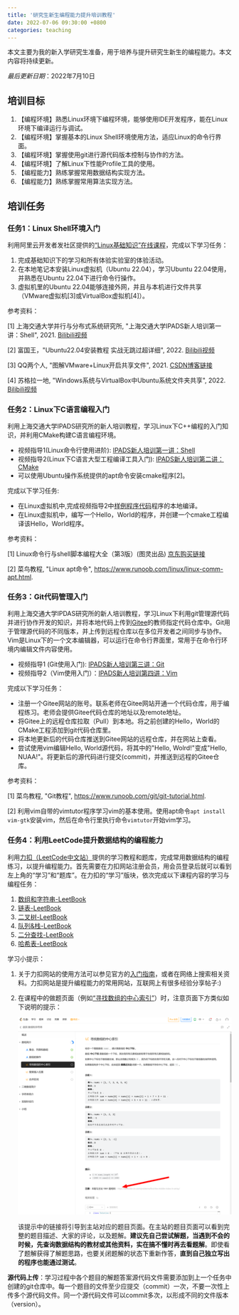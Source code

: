 ```yaml
---
title: '研究生新生编程能力提升培训教程'
date: 2022-07-06 09:30:00 +0800
categories: teaching 
--- 
```


本文主要为我的新入学研究生准备，用于培养与提升研究生新生的编程能力。本文内容将持续更新。

*最后更新日期*：2022年7月10日

## 培训目标

1. 【编程环境】熟悉Linux环境下编程环境，能够使用IDE开发程序，能在Linux环境下编译运行与调试。
2. 【编程环境】掌握基本的Linux Shell环境使用方法，适应Linux的命令行界面。
3. 【编程环境】掌握使用git进行源代码版本控制与协作的方法。
4. 【编程环境】了解Linux下性能Profile工具的使用。
5. 【编程能力】熟练掌握常用数据结构实现方法。
6. 【编程能力】熟练掌握常用算法实现方法。

## 培训任务

### 任务1：Linux Shell环境入门

利用阿里云开发者发社区提供的[“Linux基础知识”在线课程](https://developer.aliyun.com/graph/linux/point/229?spm=a2c6h.21254954.graph.4.67e64fe0dXrbhC)，完成以下学习任务：

1. 完成基础知识下的学习和所有体验实验室的体验活动。
2. 在本地笔记本安装Linux虚拟机（Ubuntu 22.04），学习Ubuntu 22.04使用，并熟悉在Ubuntu 22.04下进行命令行操作。
3. 虚拟机里的Ubuntu 22.04能够连接外网，并且与本机进行文件共享（VMware虚拟机[3]或VirtualBox虚拟机[4]）。


参考资料：

[1] 上海交通大学并行与分布式系统研究所, "上海交通大学IPADS新人培训第一讲：Shell", 2021. [Bilibili视频](https://www.bilibili.com/video/BV1y44y1v7c3/?spm_id_from=333.788&vd_source=351076ebef83681ea73f45ba5a858412)

[2] 富国王，"Ubuntu22.04安装教程 实战无跳过超详细", 2022. [Bilibili视频](https://www.bilibili.com/video/BV1Ru411y7n9?vd_source=351076ebef83681ea73f45ba5a858412)

[3] QQ两个人, "图解VMware+Linux开启共享文件", 2021. [CSDN博客链接](https://blog.csdn.net/qq_44938451/article/details/119104928)

[4] 苏格拉一地, "Windows系统与VirtualBox中Ubuntu系统文件夹共享", 2022. [Bilibili视频](https://www.bilibili.com/read/cv16973605/)

### 任务2：Linux下C语言编程入门

利用上海交通大学IPADS研究所的新人培训教程，学习Linux下C++编程的入门知识，并利用CMake构建C语言编程环境。

- 视频指导1(Linux命令行使用进阶): [IPADS新人培训第一讲：Shell](https://www.bilibili.com/video/BV1y44y1v7c3/?spm_id_from=333.788)
- 视频指导2(Linux下C语言大型工程编译工具入门): [IPADS新人培训第二讲：CMake](https://www.bilibili.com/video/BV14h41187FZ/?spm_id_from=333.788)
- 可以使用Ubuntu操作系统提供的apt命令安装cmake程序[2]。

完成以下学习任务: 

- 在Linux虚拟机中,完成视频指导2中[样例程序代码](https://github.com/richardchien/modern-cmake-by-example)程序的本地编译。
- 在Linux虚拟机中，编写一个Hello，World的程序，并创建一个cmake工程编译该Hello，World程序。

参考资料：

[1] Linux命令行与shell脚本编程大全（第3版）(图灵出品) [京东购买链接](https://item.jd.com/12010266.html#crumb-wrap)

[2] 菜鸟教程, "Linux apt命令", https://www.runoob.com/linux/linux-comm-apt.html.


### 任务3：Git代码管理入门

利用上海交通大学IPDAS研究所的新人培训教程，学习Linux下利用git管理源代码并进行协作开发的知识，并将本地代码上传到[Gitee](https://gitee.com)的教师指定代码仓库中。Git用于管理源代码的不同版本，并上传到远程仓库以在多位开发者之间同步与协作。Vim是Linux下的一个文本编辑器，可以运行在命令行界面里，常用于在命令行环境内编辑文件内容使用。

- 视频指导1 (Git使用入门): [IPADS新人培训第三讲：Git](https://www.bilibili.com/video/BV1YR4y1E7LX/?spm_id_from=333.788)
- 视频指导2（Vim使用入门）：[IPADS新人培训第四讲：Vim](https://www.bilibili.com/video/BV1PL411M7bg/?spm_id_from=333.788) 

完成以下学习任务：

- 注册一个Gitee网站的账号。联系老师在Gitee网站开通一个代码仓库，用于编程练习。老师会提供Gitee代码仓库的地址以及remote地址。
- 将Gitee上的远程仓库拉取（Pull）到本地。将之前创建的Hello，World的CMake工程添加到git代码仓库里。
- 将本地更新后的代码仓库推送到Gitee网站的远程仓库，并在网站上查看。
- 尝试使用vim编辑Hello, World源代码，将其中的"Hello, Wolrd!"变成"Hello, NUAA!"。将更新后的源代码进行提交(commit)，并推送到远程的Gitee仓库。

参考资料：

[1] 菜鸟教程, "Git教程", https://www.runoob.com/git/git-tutorial.html.

[2] 利用vim自带的vimtutor程序学习vim的基本使用。使用apt命令`apt install vim-gtk`安装vim，然后在命令行里执行命令`vimtutor`开始vim学习。

### 任务4：利用LeetCode提升数据结构的编程能力

利用[力扣（LeetCode中文站）](https://leetcode.cn/)提供的学习教程和题库，完成常用数据结构的编程练习，以提升编程能力。首先需要在力扣网站注册会员，用会员登录后就可以看到左上角的“学习”和“题库”。在力扣的“学习”版块，依次完成以下课程内容的学习与编程任务：

1. [数组和字符串-LeetBook](https://leetcode.cn/leetbook/detail/array-and-string/)
2. [链表-LeetBook](https://leetcode.cn/leetbook/detail/linked-list/)
3. [二叉树-LeetBook](https://leetcode.cn/leetbook/detail/data-structure-binary-tree/)
4. [队列&栈-LeetBook](https://leetcode.cn/leetbook/detail/queue-stack/)
5. [二分查找-LeetBook](https://leetcode.cn/leetbook/detail/binary-search/)
6. [哈希表-LeetBook](https://leetcode.cn/leetbook/detail/hash-table/)

学习小提示：

1. 关于力扣网站的使用方法可以参见官方的[入门指南](https://support.leetcode.cn/hc/kb/category/1018381/)，或者在网络上搜索相关资料。力扣网站是提升编程能力的常用网站，互联网上有很多经验分享帖子:)
2. 在课程中的做题页面（例如[“寻找数组的中心索引”](https://leetcode.cn/leetbook/read/array-and-string/yf47s/)）时，注意页面下方类似如下说明的提示：

    ![LeetCode Tips](/img/2022-07-06-prepare-for-graduate-study/leetcode-tip.png)

    该提示中的链接将引导到主站对应的题目页面。在主站的题目页面可以看到完整的题目描述、大家的评论，以及题解。**建议先自己尝试解题，当遇到不会的时候，先查询数据结构的教材或其他资料，实在搞不懂时再去看题解**。即使看了题解获得了解题思路，也要关闭题解的状态下重新作答，**直到自己独立写出的程序也能通过测试**。

**源代码上传**：学习过程中各个题目的解题答案源代码文件需要添加到上一个任务中创建的git仓库中。每一个题目的文件至少应提交（commit）一次，不要一次性上传多个源代码文件。同一个源代码文件可以commit多次，以形成不同的文件版本（version）。